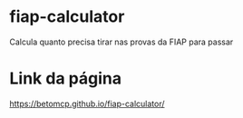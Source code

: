 # fiap-calculator
Calcula quanto precisa tirar nas provas da FIAP para passar

# Link da página
https://betomcp.github.io/fiap-calculator/
